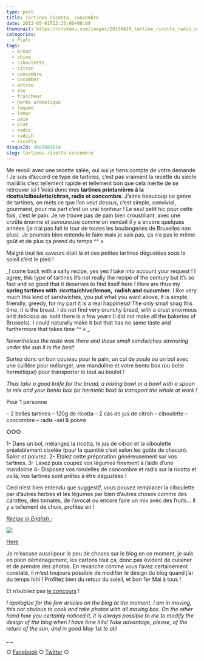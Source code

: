 ```yaml
---
type: post
title: Tartines ricotta, concombre
date: 2013-05-01T12:35:00+00:00
thumbnail: https://crokmou.com/images/20130429_tartine_ricotta_radis_concombre_ciboulette_0020.jpg
categories:
  - Plats
tags:
  - bread
  - chive
  - ciboulette
  - citron
  - concombre
  - cucumber
  - entree
  - ete
  - fraicheur
  - herbe aromatique
  - legume
  - lemon
  - pain
  - plat
  - radis
  - radish
  - ricotta
disqusId: 3587683614
slug: tartines-ricotta-concombre
---
```


Me revoili avec une recette salée, oui oui je tiens compte de votre demande ! Je suis d’accord ce type de tartines, c’est pas vraiment la recette du siècle maiiiiiiis c’est tellement rapide et tellement bon que cela mérite de se retrouver ici ! Voici donc mes **tartines printanières à la ricotta/ciboulette/citron, radis et concombre**. J’aime beaucoup ce genre de tartines, on mets ce que l’on veut dessus, c’est simple, convivial, gourmand, pour ma part c’est un vrai bonheur ! Le seul petit hic pour cette fois, c’est le pain. Je ne trouve pas de pain bien croustillant, avec une croûte énorme et savoureuse comme on vendait il y a encore quelques années (je n’ai pas fait le tour de toutes les boulangeries de Bruxelles non plus). Je pourrais bien entendu le faire mais je sais pas, ça n’a pas le même goût et de plus ça prend du temps ^^ »

Malgré tout les saveurs était là et ces petites tartines dégustées sous le soleil c’est le pied !

_I come back with a salty recipe, yes yes I take into account your request ! I agree, this type of tartines it’s not really the recipe of the century but it’s so fast and so good that it deserves to find itself here ! Here are thus my **spring tartines with  ricotta/chive/lemon,  radish and cucumber**. I like very much this kind of sandwiches, you put what you want above, it is simple, friendly, greedy, for my part it is a real happiness! The only small snag this time, it is the bread. I do not find very crunchy bread, with a crust enormous and delicious as  sold there is a few years (I did not make all the bakeries of Brussels). I could naturally make it but that has no same taste and furthermore that takes time ^^ « _

_Nevertheless the taste was there and these small sandwiches savouring under the sun it is the best!_

Sortez donc un bon couteau pour le pain, un cul de poule ou un bol avec une cuillère pour mélanger, une mandoline et votre bento box (ou boite hermétique) pour transporter le tout au boulot !

_Thus take a good knife for the bread, a mixing bowl or a bowl with a spoon to mix and your bento box (or hermetic box) to transport the whole at work !_

Pour 1 personne

– 2 belles tartines
– 120g de ricotta
– 2 càs de jus de citron
– ciboulette
– concombre
– radis
-sel & poivre

**○○○**

1- Dans un bol, mélangez la ricotta, le jus de citron et la ciboulette préalablement ciselée (pour la quantité c’est selon les goûts de chacun). Salez et poivrez.
2- Etalez cette préparation généreusement sur vos tartines.
3- Lavez puis coupez vos légumes finement à l’aide d’une mandoline
4- Disposez vos rondelles de concombre et radis sur la ricotta et voilà, vos tartines sont prêtes à être dégustées !

Ceci n’est bien entendu que suggestif, vous pouvez remplacer la ciboulette par d’autres herbes et les légumes par bien d’autres choses comme des carottes, des tomates, de l’avocat ou encore faire un mix avec des fruits… Il y a tellement de choix, profitez en !

_[Recipe in English :](https://lh4.googleusercontent.com/-Qrj3EPIMDyw/UYD6eEeHHzI/AAAAAAAAHFY/eJoYdWItlKg/s842/spring_tartine_ricotta_chive_radish_cucumber.jpg)_

[![](http://www.crokmou.com/wp-content/uploads/2013/05/spring_tartine_ricotta_chive_radish_cucumber-300x2121-300x212.jpg)](http://www.crokmou.com/wp-content/uploads/2013/05/spring_tartine_ricotta_chive_radish_cucumber-300x2121.jpg)

[Here](https://lh4.googleusercontent.com/-Qrj3EPIMDyw/UYD6eEeHHzI/AAAAAAAAHFY/eJoYdWItlKg/s842/spring_tartine_ricotta_chive_radish_cucumber.jpg%60)

Je m’excuse aussi pour le peu de choses sur le blog en ce moment, je suis en plein déménagement, les cartons tout ça, donc pas évident de cuisiner et de prendre des photos. En revanche comme vous l’avez certainement constaté, il m’est toujours possible de modifier le design du blog quand j’ai du temps hihi ! Profitez bien du retour du soleil, et bon 1er Mai à tous !

Et n’oubliez pas [le concours](http://www.crokmou.com/2013/04/concours-anniversaire-2-ans-crokmou.html) !

_I apologize for the few articles on the blog at the moment. I am in moving, this not obvious to cook and take photos with all moving box. On the other hand how you certainly noticed it, it is always possible to me to modify the design of the blog when I have time hihi! Take advantage, please, of the return of the sun, and in good May 1st to all!_

_ _

○ [Facebook](https://www.facebook.com/crokmou.blog) ○ [Twitter](https://twitter.com/Crokmou) ○